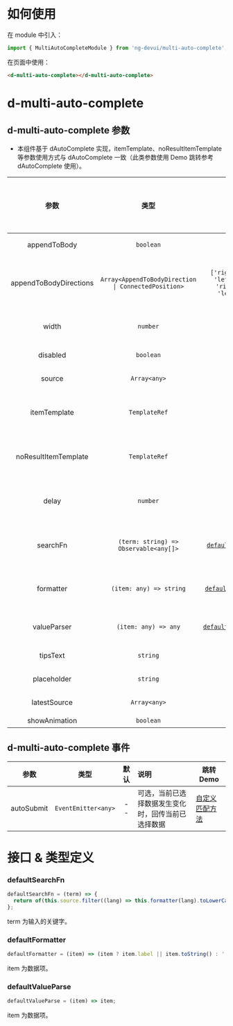 # 如何使用

在 module 中引入：

```ts
import { MultiAutoCompleteModule } from 'ng-devui/multi-auto-complete';
```

在页面中使用：

```html
<d-multi-auto-complete></d-multi-auto-complete>
```

# d-multi-auto-complete

## d-multi-auto-complete 参数

- 本组件基于 dAutoComplete 实现，itemTemplate、noResultItemTemplate 等参数使用方式与 dAutoComplete 一致（此类参数使用 Demo 跳转参考 dAutoComplete 使用）。

|          参数          |                        类型                         |                       默认                       |                                                说明                                                | 跳转 Demo                                  | 全局配置项 |
| :--------------------: | :-------------------------------------------------: | :----------------------------------------------: | :------------------------------------------------------------------------------------------------: | :----------------------------------------- | ---------- |
|      appendToBody      |                      `boolean`                      |                        --                        |                                      可选，是否 appendToBody                                       | [基本用法](demo#basic-usage)               |
| appendToBodyDirections | `Array<AppendToBodyDirection \| ConnectedPosition>` | `['rightDown', 'leftDown', 'rightUp', 'leftUp']` | 可选，方向数组优先采用数组里靠前的位置，AppendToBodyDirection 和 ConnectedPosition 请参考 dropdown | [基本用法](demo#basic-usage)               |
|         width          |                      `number`                       |                        --                        |                        可选，控制下拉框宽度，搭配 appendToBody 使用（`px`）                        |
|        disabled        |                      `boolean`                      |                        --                        |                                           可选，是否禁用                                           | [使用禁用](demo#auto-complete-disabled)    |
|         source         |                    `Array<any>`                     |                        --                        |                                           可选，数据列表                                           | [基本用法](demo#basic-usage)               |
|      itemTemplate      |                    `TemplateRef`                    |                        --                        |                                         可选，下拉选项模板                                         | [自定义模板展示](demo#auto-custom)         |
|  noResultItemTemplate  |                    `TemplateRef`                    |                        --                        |                                    可选，结果不存在时的显示模板                                    | [自定义模板展示](demo#auto-custom)         |
|         delay          |                      `number`                       |                       300                        |                            可选，输入结束 dalay 毫秒后启动查询（`ms`）                             | [自定义模板展示](demo#auto-custom)         |
|        searchFn        |        `(term: string) => Observable<any[]>`        |      [`defaultSearchFn`](#defaultsearchfn)       |                                        可选，自定义搜索过滤                                        | [自定义匹配方法](demo#auto-complete-array) |
|       formatter        |               `(item: any) => string`               |     [`defaultFormatter`](#defaultformatter)      |           可选，对 item 的数据进行自定义显示内容，默认显示 item.label 或 item.toString()           | [设置禁用](demo#auto-disable)              |
|      valueParser       |                `(item: any) => any`                 |    [`defaultValueParse`](#defaultvalueparse)     |                                      可选，对选中数据进行转化                                      | [启用懒加载](demo#auto-lazy-load)          |
|        tipsText        |                      `string`                       |                        --                        |                                           可选，提示文字                                           | [设置禁用](demo#auto-disable)              |
|      placeholder       |                      `string`                       |                        --                        |                                         可选，placeholder                                          | [基本用法](demo#basic-usage)               |
|      latestSource      |                    `Array<any>`                     |                        --                        |                                          可选， 最近输入                                           | [最近输入](demo#auto-latest)               |
|     showAnimation      |                      `boolean`                      |                       true                       |                                         可选，是否开启动画                                         |                                            | ✔          |

## d-multi-auto-complete 事件

|    参数    |        类型         | 默认 | 说明                                               | 跳转 Demo                                  |
| :--------: | :-----------------: | :--: | :------------------------------------------------- | ------------------------------------------ |
| autoSubmit | `EventEmitter<any>` |  --  | 可选，当前已选择数据发生变化时，回传当前已选择数据 | [自定义匹配方法](demo#auto-complete-array) |

# 接口 & 类型定义

### defaultSearchFn

```ts
defaultSearchFn = (term) => {
  return of(this.source.filter((lang) => this.formatter(lang).toLowerCase().indexOf(term.toLowerCase()) !== -1));
};
```

term 为输入的关键字。

### defaultFormatter

```ts
defaultFormatter = (item) => (item ? item.label || item.toString() : '');
```

item 为数据项。

### defaultValueParse

```ts
defaultValueParse = (item) => item;
```

item 为数据项。
